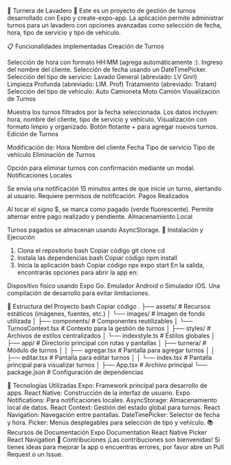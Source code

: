 🚗 Turnera de Lavadero 🚗
Este es un proyecto de gestión de turnos desarrollado con Expo y create-expo-app. La aplicación permite administrar turnos para un lavadero con opciones avanzadas como selección de fecha, hora, tipo de servicio y tipo de vehículo.

📋 Funcionalidades implementadas
Creación de Turnos

Selección de hora con formato HH:MM (agrega automáticamente :).
Ingreso del nombre del cliente.
Selección de fecha usando un DateTimePicker.
Selección del tipo de servicio:
Lavado General (abreviado: LV Gnrl)
Limpieza Profunda (abreviado: LIM. Prof)
Tratamiento (abreviado: Tratam)
Selección del tipo de vehículo:
Auto
Camioneta
Moto
Camión
Visualización de Turnos

Muestra los turnos filtrados por la fecha seleccionada.
Los datos incluyen: hora, nombre del cliente, tipo de servicio y vehículo.
Visualización con formato limpio y organizado.
Botón flotante + para agregar nuevos turnos.
Edición de Turnos

Modificación de:
Hora
Nombre del cliente
Fecha
Tipo de servicio
Tipo de vehículo
Eliminación de Turnos

Opción para eliminar turnos con confirmación mediante un modal.
Notificaciones Locales

Se envía una notificación 15 minutos antes de que inicie un turno, alertando al usuario.
Requiere permisos de notificación.
Pagos Realizados

Al tocar el signo $, se marca como pagado (verde fluorescente).
Permite alternar entre pago realizado y pendiente.
Almacenamiento Local

Turnos pagados se almacenan usando AsyncStorage.
🚀 Instalación y Ejecución
1. Clona el repositorio
bash
Copiar código
git clone <URL del repositorio>
cd <nombre-del-proyecto>
2. Instala las dependencias
bash
Copiar código
npm install
3. Inicia la aplicación
bash
Copiar código
npx expo start
En la salida, encontrarás opciones para abrir la app en:

Dispositivo físico usando Expo Go.
Emulador Android o Simulador iOS.
Una compilación de desarrollo para evitar limitaciones.

📂 Estructura del Proyecto
bash
Copiar código
.
├── assets/                       # Recursos estáticos (imágenes, fuentes, etc.)
│   └── images/                   # Imagen de fondo utilizada
│
├── components/                   # Componentes reutilizables
│   └── TurnosContext.tsx         # Contexto para la gestión de turnos
│
├── styles/                       # Archivos de estilos centralizados
│   └── indexstyle.ts             # Estilos globales
│
├── app/                          # Directorio principal con rutas y pantallas
│   ├── turnera/                  # Módulo de turnos
│   │   ├── agregar.tsx           # Pantalla para agregar turnos
│   │   ├── editar.tsx            # Pantalla para editar turnos
│   │   └── index.tsx             # Pantalla principal para visualizar turnos
│
├── App.tsx                       # Archivo principal
└── package.json                  # Configuración de dependencias

🔧 Tecnologías Utilizadas
Expo: Framework principal para desarrollo de apps.
React Native: Construcción de la interfaz de usuario.
Expo Notifications: Para notificaciones locales.
AsyncStorage: Almacenamiento local de datos.
React Context: Gestión del estado global para turnos.
React Navigation: Navegación entre pantallas.
DateTimePicker: Selector de fecha y hora.
Picker: Menús desplegables para selección de tipo y vehículo.
📚 Recursos de Documentación
Expo Documentation
React Native Picker
React Navigation
💬 Contribuciones
¡Las contribuciones son bienvenidas! Si tienes ideas para mejorar la app o encuentras errores, por favor abre un Pull Request o un Issue.